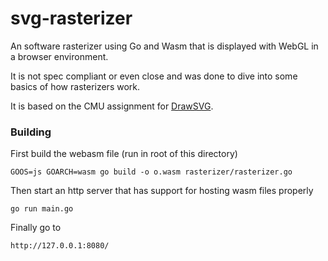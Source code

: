# svg-rasterizer

An software rasterizer using Go and Wasm that is displayed with WebGL in a browser environment.

It is not spec compliant or even close and was done to dive into some basics of how rasterizers work.

It is based on the CMU assignment for [DrawSVG](https://github.com/cmu462/DrawSVG).

### Building

First build the webasm file (run in root of this directory)
```
GOOS=js GOARCH=wasm go build -o o.wasm rasterizer/rasterizer.go
```

Then start an http server that has support for hosting wasm files properly
```
go run main.go
```

Finally go to
```
http://127.0.0.1:8080/
```